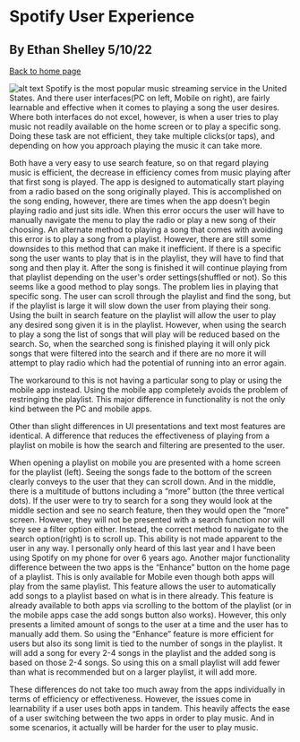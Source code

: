 # Spotify User Experience
## By Ethan Shelley 5/10/22

[Back to home page](ux-portfolio-otto6x)


![alt text]()
Spotify is the most popular music streaming service in the United States. And there user interfaces(PC on left, Mobile on right), 
are fairly learnable and effective when it comes to playing a song the user desires. Where both interfaces do not excel, however, 
is when a user tries to play music not readily available on the home screen or to play a specific song. Doing these task are not efficient, 
they take multiple clicks(or taps), and depending on how you approach playing the music it can take more.

Both have a very easy to use search feature, so on that regard playing music is efficient, the decrease in efficiency comes from music playing 
after that first song is played. The app is designed to automatically start playing from a radio based on the song originally played. This is accomplished 
on the song ending, however, there are times when the app doesn’t begin playing radio and just sits idle. When this error occurs the user will have to 
manually navigate the menu to play the radio or play a new song of their choosing. An alternate method to playing a song that comes with avoiding this error 
is to play a song from a playlist. However, there are still some downsides to this method that can make it inefficient. If there is a specific song the user 
wants to play that is in the playlist, they will have to find that song and then play it. After the song is finished it will continue playing from that playlist
depending on the user's order settings(shuffled or not). So this seems like a good method to play songs. The problem lies in playing that specific song. 
The user can scroll through the playlist and find the song, but if the playlist is large it will slow down the user from playing their song. Using the built 
in search feature on the playlist will allow the user to play any desired song given it is in the playlist. However, when using the search to play a song the 
list of songs that will play will be reduced based on the search. So, when the searched song is finished playing it will only pick songs that were filtered into 
the search and if there are no more it will attempt to play radio which had the potential of running into an error again.

The workaround to this is not having a particular song to play or using the mobile app instead. Using the mobile app completely avoids the problem of 
restringing the playlist. This major difference in functionality is not the only kind between the PC and mobile apps.

Other than slight differences in UI presentations and text most features are identical. A difference that reduces the effectiveness of playing from 
a playlist on mobile is how the search and filtering are presented to the user. 

When opening a playlist on mobile you are presented with a home screen for the playlist (left). Seeing the songs fade to the bottom of the screen clearly 
conveys to the user that they can scroll down. And in the middle, there is a multitude of buttons including a “more” button (the three vertical dots). If the 
user were to try to search for a song they would look at the middle section and see no search feature, then they would open the “more” screen. However, they 
will not be presented with a search function nor will they see a filter option either. Instead, the correct method to navigate to the search option(right) is 
to scroll up. This ability is not made apparent to the user in any way. I personally only heard of this last year and I have been using Spotify on my phone 
for over 6 years ago. Another major functionality difference between the two apps is the “Enhance” button on the home page of a playlist. This is only available 
for Mobile even though both apps will play from the same playlist. This feature allows the user to automatically add songs to a playlist based on what is in 
there already. This feature is already available to both apps via scrolling to the bottom of the playlist (or in the mobile apps case the add songs button also works).
However, this only presents a limited amount of songs to the user at a time and the user has to manually add them. So using the “Enhance” feature is more efficient 
for users but also its song limit is tied to the number of songs in the playlist. It will add a song for every 2-4 songs in the playlist and the added song is 
based on those 2-4 songs. So using this on a small playlist will add fewer than what is recommended but on a larger playlist, it will add more.

These differences do not take too much away from the apps individually in terms of efficiency or effectiveness. However, the issues come in learnability if a 
user uses both apps in tandem. This heavily affects the ease of a user switching between the two apps in order to play music. And in some scenarios, it actually
will be harder for the user to play music.



